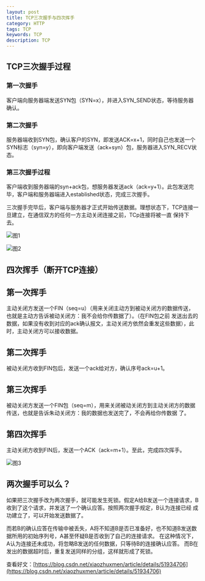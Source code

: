 ```yaml
---
layout: post
title: TCP三次握手与四次挥手
category: HTTP
tags: TCP
keywords: TCP
description: TCP
---
```


## TCP三次握手过程
### 第一次握手
客户端向服务器端发送SYN包（SYN=x），并进入SYN_SEND状态，等待服务器确认。

### 第二次握手
服务器端收到SYN包，确认客户的SYN，即发送ACK=x+1，同时自己也发送一个SYN标志（syn=y），即向客户端发送（ack+syn）包，服务器进入SYN_RECV状
态。

### 第三次握手过程
客户端收到服务器端的syn+ack包，想服务器发送ack（ack=y+1）。此包发送完毕，客户端和服务器端进入established状态，完成三次握手。

三次握手完毕后，客户端与服务器才正式开始传送数据。理想状态下，TCP连接一旦建立，在通信双方的任何一方主动关闭连接之前，TCp连接将被一直
保持下去。

![图1](https://sonya1.github.io/assets/img/work_fight/tcp1.png)

![图2](https://sonya1.github.io/assets/img/work_fight/tcp2.png)

## 四次挥手（断开TCP连接）
## 第一次挥手
主动关闭方发送一个FIN（seq=u）（用来关闭主动方到被动关闭方的数据传送，也就是主动方告诉被动关闭方：我不会给你传数据了）。（在FIN包之前
发送出去的数据，如果没有收到对应的ack确认报文，主动关闭方依然会重发这些数据），此时，主动关闭方可以接收数据。

## 第二次挥手
被动关闭方收到FIN包后，发送一个ack给对方，确认序号ack=u+1。

## 第三次挥手
被动关闭方发送一个FIN包（seq=m），用来关闭被动关闭方到主动关闭方的数据传送，也就是告诉朱动关闭方：我的数据也发送完了，不会再给你传数据
了。

## 第四次挥手
主动关闭方收到FIN后，发送一个ACK（ack=m+1）。至此，完成四次挥手。

![图3](https://sonya1.github.io/assets/img/work_fight/tcp3.png)

## 两次握手可以么？
如果把三次握手改为两次握手，就可能发生死锁。假定A给B发送一个连接请求，B收到了这个请求，并发送了一个确认应答。按照两次握手规定，B认为连接已经
成功建立了，可以开始发送数据了。

而若B的确认应答在传输中被丢失，A将不知道B是否已准备好，也不知道B发送数据所用的初始序列号，A甚至怀疑B是否收到了自己的连接请求。
在这种情况下，A认为连接还未成功，将忽略B发送的任何数据，只等待B的连接确认应答。
而B在发出的数据超时后，重复发送同样的分组，这样就形成了死锁。

查看好文：[https://blog.csdn.net/xiaozhuxmen/article/details/51934706](https://blog.csdn.net/xiaozhuxmen/article/details/51934706)

